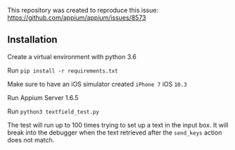 This repository was created to reproduce this issue: https://github.com/appium/appium/issues/8573
## Installation
Create a virtual environment with python 3.6

Run `pip install -r requirements.txt`

Make sure to have an iOS simulator created `iPhone 7` iOS `10.3`

Run Appium Server 1.6.5

Run `python3 textfield_test.py`

The test will run up to 100 times trying to set up a text in the input box.
It will break into the debugger when the text retrieved after the `send_keys` action does not match.

